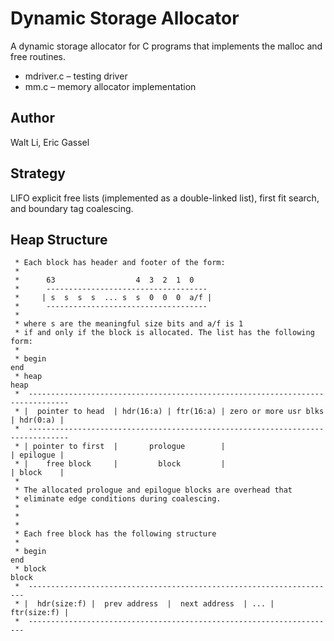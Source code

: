 # Dynamic Storage Allocator
A dynamic storage allocator for C programs that implements the malloc and free routines.
 - mdriver.c – testing driver
 - mm.c – memory allocator implementation

## Author
Walt Li, Eric Gassel

## Strategy
LIFO explicit free lists (implemented as a double-linked list), first fit search, and boundary tag coalescing.

## Heap Structure

```
 * Each block has header and footer of the form:
 *
 *      63                  4  3  2  1  0
 *      ------------------------------------
 *     | s  s  s  s  ... s  s  0  0  0  a/f |
 *      ------------------------------------
 *
 * where s are the meaningful size bits and a/f is 1
 * if and only if the block is allocated. The list has the following form:
 *
 * begin                                                             end
 * heap                                                             heap
 *  -------------------------------------------------------------------------------
 * |  pointer to head  | hdr(16:a) | ftr(16:a) | zero or more usr blks | hdr(0:a) |
 *  -------------------------------------------------------------------------------
 * | pointer to first  |       prologue        |                       | epilogue |
 * |    free block     |         block         |                       | block    |
 *
 * The allocated prologue and epilogue blocks are overhead that
 * eliminate edge conditions during coalescing.
 * 
 * 
 * 
 * Each free block has the following structure
 * 
 * begin                                                             end
 * block                                                            block
 *  ---------------------------------------------------------------------
 * |  hdr(size:f) |  prev address  |  next address  | ... |  ftr(size:f) |
 *  ---------------------------------------------------------------------
```
